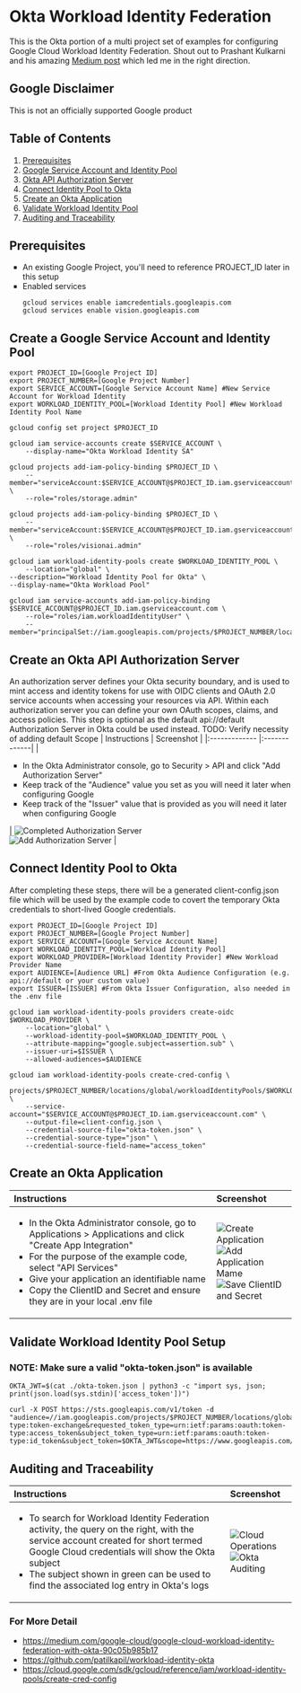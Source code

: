 # Okta Workload Identity Federation

This is the Okta portion of a multi project set of examples for configuring Google Cloud Workload Identity Federation. Shout out to Prashant Kulkarni and his amazing [Medium post](https://medium.com/google-cloud/google-cloud-workload-identity-federation-with-okta-90c05b985b17) which led me in the right direction.

## Google Disclaimer
This is not an officially supported Google product

## Table of Contents
1. [Prerequisites](https://github.com/dreardon/workload-identity-okta#prerequisites)
1. [Google Service Account and Identity Pool](https://github.com/dreardon/workload-identity-okta#create-a-google-service-account-and-identity-pool)
1. [Okta API Authorization Server](https://github.com/dreardon/workload-identity-okta#create-an-okta-api-authorization-server)
1. [Connect Identity Pool to Okta](https://github.com/dreardon/workload-identity-okta#connect-identity-pool-to-okta)
1. [Create an Okta Application](https://github.com/dreardon/workload-identity-okta#create-an-okta-application)
1. [Validate Workload Identity Pool](https://github.com/dreardon/workload-identity-okta#validating-workload-identity-pool-setup)
1. [Auditing and Traceability](https://github.com/dreardon/workload-identity-okta#auditing-and-traceability)

## Prerequisites
<ul type="square"><li>An existing Google Project, you'll need to reference PROJECT_ID later in this setup</li>
<li>Enabled services</li>

```
gcloud services enable iamcredentials.googleapis.com
gcloud services enable vision.googleapis.com
```
</ul>

## Create a Google Service Account and Identity Pool
```
export PROJECT_ID=[Google Project ID]
export PROJECT_NUMBER=[Google Project Number]
export SERVICE_ACCOUNT=[Google Service Account Name] #New Service Account for Workload Identity
export WORKLOAD_IDENTITY_POOL=[Workload Identity Pool] #New Workload Identity Pool Name

gcloud config set project $PROJECT_ID

gcloud iam service-accounts create $SERVICE_ACCOUNT \
    --display-name="Okta Workload Identity SA"

gcloud projects add-iam-policy-binding $PROJECT_ID \
    --member="serviceAccount:$SERVICE_ACCOUNT@$PROJECT_ID.iam.gserviceaccount.com" \
    --role="roles/storage.admin"

gcloud projects add-iam-policy-binding $PROJECT_ID \
    --member="serviceAccount:$SERVICE_ACCOUNT@$PROJECT_ID.iam.gserviceaccount.com" \
    --role="roles/visionai.admin"

gcloud iam workload-identity-pools create $WORKLOAD_IDENTITY_POOL \
    --location="global" \
--description="Workload Identity Pool for Okta" \
--display-name="Okta Workload Pool"

gcloud iam service-accounts add-iam-policy-binding $SERVICE_ACCOUNT@$PROJECT_ID.iam.gserviceaccount.com \
    --role="roles/iam.workloadIdentityUser" \
    --member="principalSet://iam.googleapis.com/projects/$PROJECT_NUMBER/locations/global/workloadIdentityPools/$WORKLOAD_IDENTITY_POOL/*"
```

## Create an Okta API Authorization Server

An authorization server defines your Okta security boundary, and is used to mint access and identity tokens for use with OIDC clients and OAuth 2.0 service accounts when accessing your resources via API. Within each authorization server you can define your own OAuth scopes, claims, and access policies. This step is optional as the default api://default Authorization Server in Okta could be used instead.
TODO: Verify necessity of adding default Scope
| Instructions        | Screenshot          |
|:------------- |:-------------|
|<ul type="square"><li>In the Okta Administrator console, go to Security > API and click "Add Authorization Server" <li> Keep track of the "Audience" value you set as you will need it later when configuring Google <li> Keep track of the "Issuer" value that is provided as you will need it later when configuring Google </ul>| ![Completed Authorization Server](images/add_authorization_server.png)<br>![Add Authorization Server](images/api_authorization_server.png) | 


## Connect Identity Pool to Okta
After completing these steps, there will be a generated client-config.json file which will be used by the example code to covert the temporary Okta credentials to short-lived Google credentials.
```
export PROJECT_ID=[Google Project ID]
export PROJECT_NUMBER=[Google Project Number]
export SERVICE_ACCOUNT=[Google Service Account Name]
export WORKLOAD_IDENTITY_POOL=[Workload Identity Pool]
export WORKLOAD_PROVIDER=[Workload Identity Provider] #New Workload Provider Name
export AUDIENCE=[Audience URL] #From Okta Audience Configuration (e.g. api://default or your custom value)
export ISSUER=[ISSUER] #From Okta Issuer Configuration, also needed in the .env file

gcloud iam workload-identity-pools providers create-oidc $WORKLOAD_PROVIDER \
    --location="global" \
    --workload-identity-pool=$WORKLOAD_IDENTITY_POOL \
    --attribute-mapping="google.subject=assertion.sub" \
    --issuer-uri=$ISSUER \
    --allowed-audiences=$AUDIENCE

gcloud iam workload-identity-pools create-cred-config \
    projects/$PROJECT_NUMBER/locations/global/workloadIdentityPools/$WORKLOAD_IDENTITY_POOL/providers/$WORKLOAD_PROVIDER \
    --service-account="$SERVICE_ACCOUNT@$PROJECT_ID.iam.gserviceaccount.com" \
    --output-file=client-config.json \
    --credential-source-file="okta-token.json" \
    --credential-source-type="json" \
    --credential-source-field-name="access_token"
```

## Create an Okta Application

| Instructions        | Screenshot          |
|:------------- |:-------------|
|<ul type="square"><li>In the Okta Administrator console, go to Applications > Applications and click "Create App Integration" <li>For the purpose of the example code, select "API Services" <li>Give your application an identifiable name <li>Copy the ClientID and Secret and ensure they are in your local .env file </ul>| ![Create Application](images/api_services.png)<br>![Add Application Mame](images/api_services_name.png)<br>![Save ClientID and Secret](images/application_client_secret.png)  | 
    
## Validate Workload Identity Pool Setup
### NOTE: Make sure a valid "okta-token.json" is available
```
OKTA_JWT=$(cat ./okta-token.json | python3 -c "import sys, json; print(json.load(sys.stdin)['access_token'])")

curl -X POST https://sts.googleapis.com/v1/token -d "audience=//iam.googleapis.com/projects/$PROJECT_NUMBER/locations/global/workloadIdentityPools/$WORKLOAD_IDENTITY_POOL/providers/$WORKLOAD_PROVIDER&grant_type=urn:ietf:params:oauth:grant-type:token-exchange&requested_token_type=urn:ietf:params:oauth:token-type:access_token&subject_token_type=urn:ietf:params:oauth:token-type:id_token&subject_token=$OKTA_JWT&scope=https://www.googleapis.com/auth/devstorage.read_only"
```

## Auditing and Traceability
| Instructions        | Screenshot          |
|:------------- |:-------------|
|<ul type="square"><li>To search for Workload Identity Federation activity, the query on the right, with the service account created for short termed Google Cloud credentials will show the Okta subject</li><li>The subject shown in green can be used to find the associated log entry in Okta's logs </ul>|![Cloud Operations](images/logging_audit.png)<br>![Okta Auditing](images/okta_audit.png)  | 

### For More Detail
* https://medium.com/google-cloud/google-cloud-workload-identity-federation-with-okta-90c05b985b17
* https://github.com/patilkapil/workload-identity-okta
* https://cloud.google.com/sdk/gcloud/reference/iam/workload-identity-pools/create-cred-config
